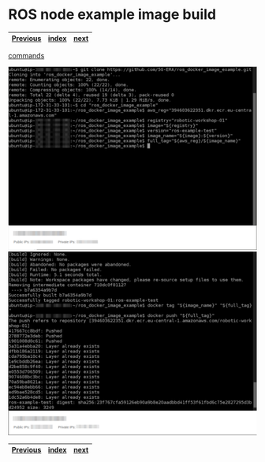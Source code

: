 # ROS node example image build
| [Previous](../08-registry-creation/README.md) | [index](../README.md) | [next](../10-image-deployment/README.md) |
| :--- | :--: | ---: |
[commands](09-docker-image-cmd.txt)

<img src="09-docker-image-00.png"/>
<img src="09-docker-image-01.png"/>

| [Previous](../08-registry-creation/README.md) | [index](../README.md) | [next](../10-image-deployment/README.md) |
| :--- | :--: | ---: |
